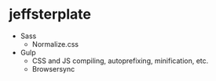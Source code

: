 # jeffsterplate

* Sass
    * Normalize.css
* Gulp
    * CSS and JS compiling, autoprefixing, minification, etc.
    * Browsersync